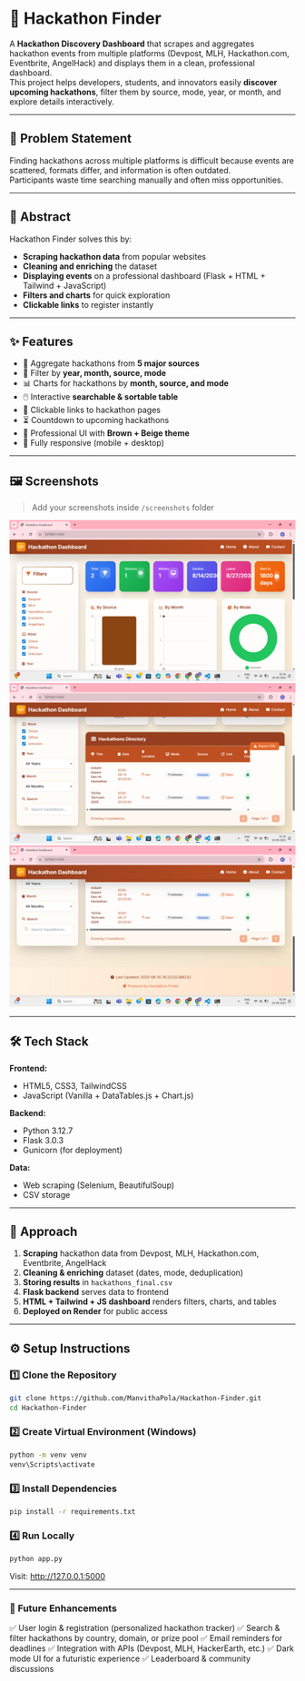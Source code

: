 # 🚀 Hackathon Finder

A **Hackathon Discovery Dashboard** that scrapes and aggregates hackathon events from multiple platforms (Devpost, MLH, Hackathon.com, Eventbrite, AngelHack) and displays them in a clean, professional dashboard.  
This project helps developers, students, and innovators easily **discover upcoming hackathons**, filter them by source, mode, year, or month, and explore details interactively.

---

## 📌 Problem Statement
Finding hackathons across multiple platforms is difficult because events are scattered, formats differ, and information is often outdated.  
Participants waste time searching manually and often miss opportunities.  

---

## 🎯 Abstract
Hackathon Finder solves this by:
- **Scraping hackathon data** from popular websites  
- **Cleaning and enriching** the dataset  
- **Displaying events** on a professional dashboard (Flask + HTML + Tailwind + JavaScript)  
- **Filters and charts** for quick exploration  
- **Clickable links** to register instantly  

---

## ✨ Features
- 🔎 Aggregate hackathons from **5 major sources**
- 📅 Filter by **year, month, source, mode**
- 📊 Charts for hackathons by **month, source, and mode**
- 🖱️ Interactive **searchable & sortable table**
- 🔗 Clickable links to hackathon pages
- ⏳ Countdown to upcoming hackathons
- 🎨 Professional UI with **Brown + Beige theme**
- 📱 Fully responsive (mobile + desktop)

---

## 🖼️ Screenshots
> Add your screenshots inside `/screenshots` folder  

![Dashboard Screenshot](s2.png)  
![Filters Screenshot](s3.png) 
![Filters Screenshot](s1.png) 

---

## 🛠️ Tech Stack
**Frontend:**  
- HTML5, CSS3, TailwindCSS  
- JavaScript (Vanilla + DataTables.js + Chart.js)  

**Backend:**  
- Python 3.12.7  
- Flask 3.0.3  
- Gunicorn (for deployment)  

**Data:**  
- Web scraping (Selenium, BeautifulSoup)  
- CSV storage  


---

## 🧩 Approach
1. **Scraping** hackathon data from Devpost, MLH, Hackathon.com, Eventbrite, AngelHack  
2. **Cleaning & enriching** dataset (dates, mode, deduplication)  
3. **Storing results** in `hackathons_final.csv`  
4. **Flask backend** serves data to frontend  
5. **HTML + Tailwind + JS dashboard** renders filters, charts, and tables  
6. **Deployed on Render** for public access  

---

## ⚙️ Setup Instructions

### 1️⃣ Clone the Repository
```bash
git clone https://github.com/ManvithaPola/Hackathon-Finder.git
cd Hackathon-Finder
```
### 2️⃣ Create Virtual Environment (Windows)
```bash
python -m venv venv
venv\Scripts\activate
```
### 3️⃣ Install Dependencies
```bash
pip install -r requirements.txt
```
### 4️⃣ Run Locally
```bash
python app.py
```
Visit: http://127.0.0.1:5000

---

### 🔮 Future Enhancements

✅ User login & registration (personalized hackathon tracker)
✅ Search & filter hackathons by country, domain, or prize pool
✅ Email reminders for deadlines
✅ Integration with APIs (Devpost, MLH, HackerEarth, etc.)
✅ Dark mode UI for a futuristic experience
✅ Leaderboard & community discussions